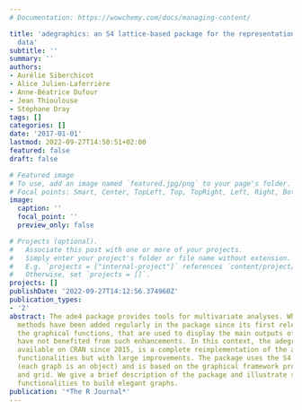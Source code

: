 ```yaml
---
# Documentation: https://wowchemy.com/docs/managing-content/

title: 'adegraphics: an S4 lattice-based package for the representation of multivariate
  data'
subtitle: ''
summary: ''
authors:
- Aurélie Siberchicot
- Alice Julien-Laferrière
- Anne-Béatrice Dufour
- Jean Thioulouse
- Stéphane Dray
tags: []
categories: []
date: '2017-01-01'
lastmod: 2022-09-27T14:50:51+02:00
featured: false
draft: false

# Featured image
# To use, add an image named `featured.jpg/png` to your page's folder.
# Focal points: Smart, Center, TopLeft, Top, TopRight, Left, Right, BottomLeft, Bottom, BottomRight.
image:
  caption: ''
  focal_point: ''
  preview_only: false

# Projects (optional).
#   Associate this post with one or more of your projects.
#   Simply enter your project's folder or file name without extension.
#   E.g. `projects = ["internal-project"]` references `content/project/deep-learning/index.md`.
#   Otherwise, set `projects = []`.
projects: []
publishDate: '2022-09-27T14:12:56.374960Z'
publication_types:
- '2'
abstract: The ade4 package provides tools for multivariate analyses. Whereas new statistical
  methods have been added regularly in the package since its first release in 2002,
  the graphical functions, that are used to display the main outputs of an analysis,
  have not benefited from such enhancements. In this context, the adegraphics package,
  available on CRAN since 2015, is a complete reimplementation of the ade4 graphical
  functionalities but with large improvements. The package uses the S4 object system
  (each graph is an object) and is based on the graphical framework provided by lattice
  and grid. We give a brief description of the package and illustrate some important
  functionalities to build elegant graphs.
publication: '*The R Journal*'
---
```

